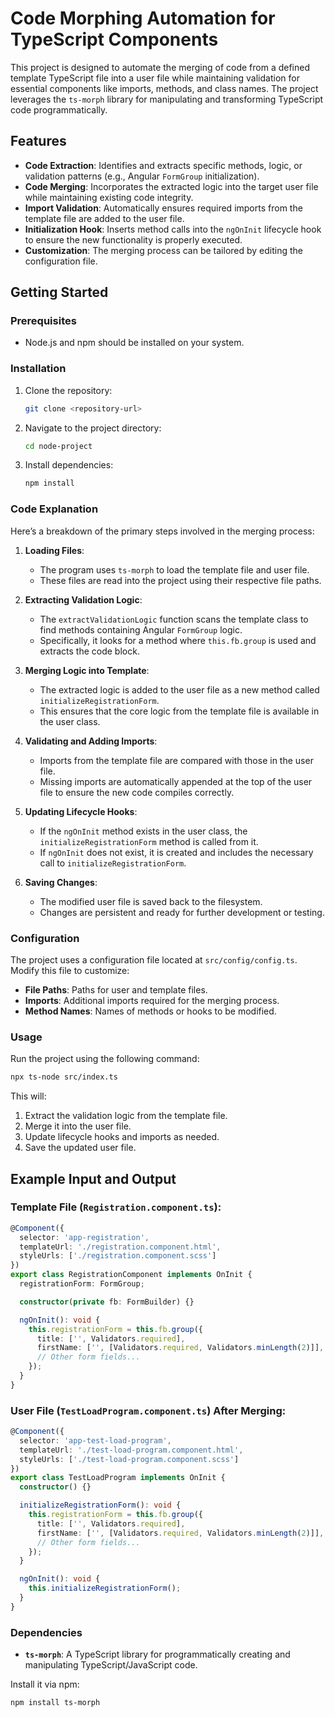 # Code Morphing Automation for TypeScript Components

This project is designed to automate the merging of code from a defined template TypeScript file into a user file while maintaining validation for essential components like imports, methods, and class names. The project leverages the `ts-morph` library for manipulating and transforming TypeScript code programmatically.


## Features

- **Code Extraction**: Identifies and extracts specific methods, logic, or validation patterns (e.g., Angular `FormGroup` initialization).
- **Code Merging**: Incorporates the extracted logic into the target user file while maintaining existing code integrity.
- **Import Validation**: Automatically ensures required imports from the template file are added to the user file.
- **Initialization Hook**: Inserts method calls into the `ngOnInit` lifecycle hook to ensure the new functionality is properly executed.
- **Customization**: The merging process can be tailored by editing the configuration file.

## Getting Started

### Prerequisites

- Node.js and npm should be installed on your system.


### Installation

1. Clone the repository:
   ```bash
   git clone <repository-url>
   ```

2. Navigate to the project directory:
   ```bash
   cd node-project
   ```

3. Install dependencies:
   ```bash
   npm install
   ```


### Code Explanation

Here’s a breakdown of the primary steps involved in the merging process:

1. **Loading Files**:
   - The program uses `ts-morph` to load the template file and user file.
   - These files are read into the project using their respective file paths.

2. **Extracting Validation Logic**:
   - The `extractValidationLogic` function scans the template class to find methods containing Angular `FormGroup` logic.
   - Specifically, it looks for a method where `this.fb.group` is used and extracts the code block.

3. **Merging Logic into Template**:
   - The extracted logic is added to the user file as a new method called `initializeRegistrationForm`.
   - This ensures that the core logic from the template file is available in the user class.

4. **Validating and Adding Imports**:
   - Imports from the template file are compared with those in the user file.
   - Missing imports are automatically appended at the top of the user file to ensure the new code compiles correctly.

5. **Updating Lifecycle Hooks**:
   - If the `ngOnInit` method exists in the user class, the `initializeRegistrationForm` method is called from it.
   - If `ngOnInit` does not exist, it is created and includes the necessary call to `initializeRegistrationForm`.

6. **Saving Changes**:
   - The modified user file is saved back to the filesystem.
   - Changes are persistent and ready for further development or testing.


### Configuration

The project uses a configuration file located at `src/config/config.ts`. Modify this file to customize:
- **File Paths**: Paths for user and template files.
- **Imports**: Additional imports required for the merging process.
- **Method Names**: Names of methods or hooks to be modified.


### Usage

Run the project using the following command:
```bash
npx ts-node src/index.ts
```
This will:
1. Extract the validation logic from the template file.
2. Merge it into the user file.
3. Update lifecycle hooks and imports as needed.
4. Save the updated user file.


## Example Input and Output

### Template File (`Registration.component.ts`):
```typescript
@Component({
  selector: 'app-registration',
  templateUrl: './registration.component.html',
  styleUrls: ['./registration.component.scss']
})
export class RegistrationComponent implements OnInit {
  registrationForm: FormGroup;

  constructor(private fb: FormBuilder) {}

  ngOnInit(): void {
    this.registrationForm = this.fb.group({
      title: ['', Validators.required],
      firstName: ['', [Validators.required, Validators.minLength(2)]],
      // Other form fields...
    });
  }
}
```

### User File (`TestLoadProgram.component.ts`) After Merging:
```typescript
@Component({
  selector: 'app-test-load-program',
  templateUrl: './test-load-program.component.html',
  styleUrls: ['./test-load-program.component.scss']
})
export class TestLoadProgram implements OnInit {
  constructor() {}

  initializeRegistrationForm(): void {
    this.registrationForm = this.fb.group({
      title: ['', Validators.required],
      firstName: ['', [Validators.required, Validators.minLength(2)]],
      // Other form fields...
    });
  }

  ngOnInit(): void {
    this.initializeRegistrationForm();
  }
}
```


### Dependencies

- **`ts-morph`**: A TypeScript library for programmatically creating and manipulating TypeScript/JavaScript code.

Install it via npm:
```bash
npm install ts-morph
```

